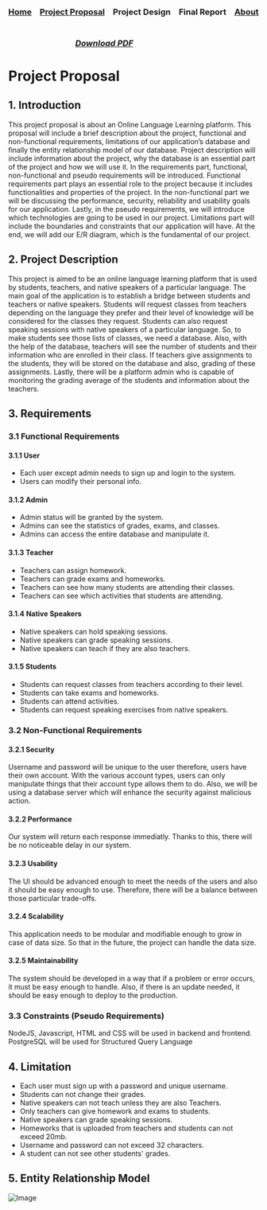 ### [Home](https://bilgehansandikci.github.io/CS353_Group31/)&emsp;[Project Proposal](https://bilgehansandikci.github.io/CS353_Group31/project_proposal)&emsp;Project Design&emsp;Final Report&emsp;[About](https://bilgehansandikci.github.io/CS353_Group31/about)

### &emsp;&emsp;&emsp;&emsp;&emsp;&emsp;&emsp;&emsp;&emsp;&emsp;&emsp;&emsp;&emsp;&emsp;&emsp;&emsp;&emsp;&emsp;&emsp;&emsp;&emsp;&emsp;&emsp;&emsp;&emsp;&emsp;&emsp;&emsp;&emsp;&emsp;&emsp;&emsp;&emsp;&emsp;&emsp;&emsp;&emsp;&emsp; *[Download PDF](https://bilgehansandikci.github.io/CS353_Group31/Group31.pdf)*

# Project Proposal 

## 1. Introduction
This project proposal is about an Online Language Learning platform. This proposal will include a brief description about the project, functional and non-functional requirements, limitations of our application’s database and finally the entity relationship model of our database. 
	Project description will include information about the project, why the database is an essential part of the project and how we will use it.
	In the requirements part, functional, non-functional and pseudo requirements will be introduced. Functional requirements part plays an essential role to the project because it includes functionalities and properties of the project. In the non-functional part we will be discussing the performance, security, reliability and usability goals for our application. Lastly, in the pseudo requirements, we will introduce which technologies are going to be used in our project.
	Limitations part will include the boundaries and constraints that our application will have. At the end, we will add our E/R diagram, which is the fundamental of our project.
## 2. Project Description
This project is aimed to be an online language learning platform that is used by students, teachers, and native speakers of a particular language. The main goal of the application is to establish a bridge between students and teachers or native speakers. Students will request classes from teachers depending on the language they prefer and their level of knowledge will be considered for the classes they request. Students can also request speaking sessions with native speakers of a particular language. So, to make students see those lists of classes, we need a database. Also, with the help of the database, teachers will see the number of students and their information who are enrolled in their class. If teachers give assignments to the students, they will be stored on the database and also, grading of these assignments. Lastly, there will be a platform admin who is capable of monitoring the grading average of the students and information about the teachers.

## 3. Requirements 
### 3.1 Functional Requirements
#### 3.1.1 User

- Each user except admin needs to sign up and login to the system.
- Users can modify their personal info.

#### 3.1.2 Admin

- Admin status will be granted by the system.
- Admins can see the statistics of grades, exams, and classes.
- Admins can access the entire database and manipulate it.

#### 3.1.3 Teacher

- Teachers can assign homework.
- Teachers can grade exams and homeworks.
- Teachers can see how many students are attending their classes.
- Teachers can see which activities that students are attending.

#### 3.1.4 Native Speakers

- Native speakers can hold speaking sessions.
- Native speakers can grade speaking sessions.
- Native speakers can teach if they are also teachers.

#### 3.1.5 Students

- Students can request classes from teachers according to their level.
- Students can take exams and homeworks.
- Students can attend activities.
- Students can request speaking exercises from native speakers.

### 3.2 Non-Functional Requirements
#### 3.2.1 Security
Username and password will be unique to the user therefore, users have their own account. With the various account types, users can only manipulate things that their account type allows them to do. Also, we will be using a database server which will enhance the security against malicious action. 
#### 3.2.2 Performance
Our system will return each response immediatly. Thanks to this, there will be no noticeable delay in our system.
#### 3.2.3 Usability
The UI should be advanced enough to meet the needs of the users and also it should be easy enough to use. Therefore, there will be a balance between those particular trade-offs. 
#### 3.2.4 Scalability
This application needs to be modular and modifiable enough to grow in case of data size. So that in the future, the project can handle the data size.
#### 3.2.5 Maintainability
The system should be developed in a way that if a problem or error occurs, it must be easy enough to handle. Also, if there is an update needed, it should be easy enough to deploy to the production.
### 3.3 Constraints (Pseudo Requirements)
NodeJS, Javascript, HTML and CSS  will be used in backend and frontend.
PostgreSQL will be used for Structured Query Language
## 4. Limitation

- Each user must sign up with a password and unique username.
- Students can not change their grades.
- Native speakers can not teach unless they are also Teachers.
- Only teachers can give homework and exams to students.
- Native speakers can grade speaking sessions.
- Homeworks that is uploaded from teachers and students can not exceed 20mb.
- Username and password can not exceed 32 characters.
- A student can not see other students' grades.

## 5. Entity Relationship Model
![Image](https://bilgehansandikci.github.io/CS353_Group31/proposal_diagram1.png)


